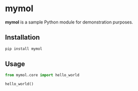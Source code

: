 # mymol

**mymol** is a sample Python module for demonstration purposes.

## Installation

```bash
pip install mymol
```
## Usage

```python
from mymol.core import hello_world

hello_world()
```